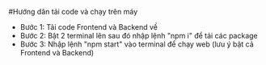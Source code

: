 #Hướng dân tải code và chạy trên máy
- Bước 1: Tải code Frontend và Backend về
- Bước 2: Bật 2 terminal lên sau đó nhập lệnh "npm i" để tải các package
- Bước 3: Nhập lệnh "npm start" vào terminal để chạy web (lưu ý bật cả Frontend và Backend)
